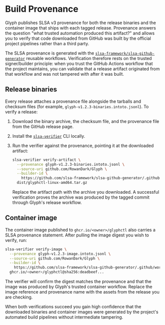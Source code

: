 # Build Provenance

Glyph publishes SLSA v3 provenance for both the release binaries and the
container image that ships with each tagged release. Provenance answers the
question "what trusted automation produced this artifact?" and allows you to
verify that code downloaded from GitHub was built by the official project
pipelines rather than a third party.

The SLSA provenance is generated with the
[`slsa-framework/slsa-github-generator`](https://github.com/slsa-framework/slsa-github-generator)
reusable workflows. Verification therefore rests on the trusted
signer/builder principle: when you trust the GitHub Actions workflow that the
project maintains, you can validate that a release artifact originated from
that workflow and was not tampered with after it was built.

## Release binaries

Every release attaches a provenance file alongside the tarballs and checksum
files (for example, `glyph-v1.2.3-binaries.intoto.jsonl`). To verify a release:

1. Download the binary archive, the checksum file, and the provenance file from
   the GitHub release page.
2. Install the [`slsa-verifier`](https://github.com/slsa-framework/slsa-verifier)
   CLI locally.
3. Run the verifier against the provenance, pointing it at the downloaded
   artifact:

   ```bash
   slsa-verifier verify-artifact \
     --provenance glyph-v1.2.3-binaries.intoto.jsonl \
     --source-uri github.com/RowanDark/Glyph \
     --builder-id \
       https://github.com/slsa-framework/slsa-github-generator/.github/workflows/generic-post-build-provenance@v1.10.0 \
     dist/glyphctl-linux-amd64.tar.gz
   ```

   Replace the artifact path with the archive you downloaded. A successful
   verification proves the archive was produced by the tagged commit through
   Glyph's release workflow.

## Container image

The container image published to `ghcr.io/<owner>/glyphctl` also carries a SLSA
provenance statement. After pulling the image digest you wish to verify, run:

```bash
slsa-verifier verify-image \
  --provenance glyph-v1.2.3-image.intoto.jsonl \
  --source-uri github.com/RowanDark/Glyph \
  --builder-id \
    https://github.com/slsa-framework/slsa-github-generator/.github/workflows/container-post-push-provenance@v1.10.0 \
  ghcr.io/<owner>/glyphctl@sha256:deadbeef...
```

The verifier will confirm the digest matches the provenance and that the image
was produced by Glyph's trusted container workflow. Replace the image reference
and provenance name with the assets from the release you are checking.

When both verifications succeed you gain high confidence that the downloaded
binaries and container images were generated by the project's automated build
pipelines without intermediate tampering.
